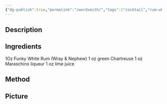 ```yaml
---
{"dg-publish":true,"permalink":"/wordsmith/","tags":["cocktail","rum-white","green-Chartreuse","Maraschino"]}
---
```


## Description


## Ingredients
1Oz Funky White Rum (Wray & Nephew)
1 oz green Chartreuse
1 oz Maraschino liqueur 
1 oz lime juice
## Method


## Picture
